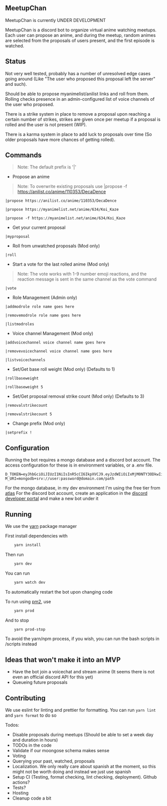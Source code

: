 ## MeetupChan

MeetupChan is currently UNDER DEVELOPMENT

MeetupChan is a discord bot to organize virtual anime watching meetups. Each user can propose an anime, and during the meetup, random animes are selected from the proposals of users present, and the first episode is watched.

## Status

Not very well tested, probably has a number of unresolved edge cases going around (Like "The user who proposed this proposal left the server" and such).

Should be able to propose myanimelist/anilist links and roll from them. Rolling checks presence in an admin-configured list of voice channels of the user who proposed.

There is a strike system in place to remove a proposal upon reaching a certain number of strikes, strikes are given once per meetup if a proposal is rolled and the user is not present (WIP).

There is a karma system in place to add luck to proposals over time (So older proposals have more chances of getting rolled).

## Commands

> Note: The default prefix is '|'

- Propose an anime

> Note: To overwrite existing proposals use |propose -f https://anilist.co/anime/110353/DecaDence

`|propose https://anilist.co/anime/110353/DecaDence`

`|propose https://myanimelist.net/anime/634/Koi_Kaze`

`|propose -f https://myanimelist.net/anime/634/Koi_Kaze`

- Get your current proposal

`|myproposal`

- Roll from unwatched proposals (Mod only)

`|roll`

- Start a vote for the last rolled anime (Mod only)

> Note: The vote works with 1-9 number emoji reactions, and the reaction message is sent in the same channel as the vote command

`|vote`

- Role Management (Admin only)

`|addmodrole role name goes here`

`|removemodrole role name goes here`

`|listmodroles`

- Voice channel Management (Mod only)

`|addvoicechannel voice channel name goes here`

`|removevoicechannel voice channel name goes here`

`|listvoicechannels`

- Set/Get base roll weight (Mod only) (Defaults to 1)

`|rollbaseweight`

`|rollbaseweight 5`

- Set/Get proposal removal strike count (Mod only) (Defaults to 3)

`|removalstrikecount`

`|removalstrikecount 5`

- Change prefix (Mod only)

`|setprefix !`

## Configuration

Running the bot requires a mongo database and a discord bot account. The access configuration for these is in environment variables, or a .env file.

```
D_TOKEN=eyJhbGciOiJIUzI1NiIsInR5cCI6IkpXVCJ9.eyJzdWIiOiIxMjM0NTY3ODkwIiwibmFtZSI6IkpvaG4gRG9lIiwiYWRtaW4iOnRydWV9.TJVA95OrM7E2cBab30RMHrHDcEfxjoYZgeFONFh7HgQ
M_URI=mongodb+srv://user:password@domain.com/path
```

For the mongo database, in my dev environment I'm using the free tier from [atlas](https://cloud.mongodb.com)
For the discord bot account, create an application in the [discord developer portal](https://discord.com/developers) and make a new bot under it

## Running

We use the [yarn](https://yarnpkg.com/) package manager

First install dependencies with

```sh
    yarn install
```

Then run

```sh
    yarn dev
```

You can run

```sh
    yarn watch dev
```

To automatically restart the bot upon changing code

To run using [pm2](https://pm2.keymetrics.io/), use

```sh
    yarn prod
```

And to stop

```sh
    yarn prod-stop
```

To avoid the yarn/npm process, if you wish, you can run the bash scripts in /scripts instead

## Ideas that won't make it into an MVP

- Have the bot join a voicechat and stream anime (It seems there is not even an official discord API for this yet)
- Queueing future proposals

## Contributing

We use eslint for linting and prettier for formatting. You can run `yarn lint` and `yarn format` to do so

Todos:

- Disable proposals during meetups (Should be able to set a week day and duration in hours)
- TODOs in the code
- Validate if our moongose schema makes sense
- Voting
- Querying your past, watched, proposals
- Localization. We only really care about spanish at the moment, so this might not be worth doing and instead we just use spanish
- Setup CI (Testing, format checking, lint checking, deployment). Github actions?
- Tests?
- Hosting
- Cleanup code a bit
